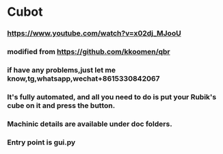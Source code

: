 # Cubot

### https://www.youtube.com/watch?v=x02dj_MJooU 
### modified from https://github.com/kkoomen/qbr
### if have any problems,just let me know,tg,whatsapp,wechat+8615330842067 
### It's fully automated, and all you need to do is put your Rubik's cube on it and press the button.
### Machinic details are available under doc folders.
### Entry point is gui.py

